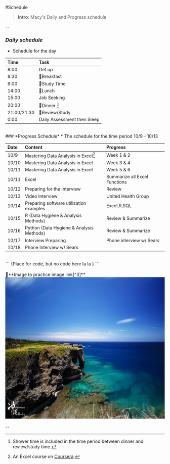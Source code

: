 #Schedule
> **Intro**: Macy's Daily and Progress schedule

--

### *Daily schedule*
* Schedule for the day

|Time |Task |
|:-----|:-----|
|8:00|Get up|
|8:30|&#x1F34E;Breakfast|
|9:00|&#x1F4D8;Study Time|
|14:00|&#x1F34E;Lunch|
|15:00|Job Seeking|
|20:00|&#x1F34E;Dinner [^1] |
|21:00/21:30|&#x1F4D8;Review/Study|
|0:00|Daily Assessment then Sleep|    

<br/>
### *Progress Schedule*
* The schedule for the time period 10/9 - 10/13

|Date |Content|Progress|
|:-----|:-----|:-----|
|10/9|Mastering Data Analysis in Excel[^2]|Week 1 & 2|
|10/10|Mastering Data Analysis in Excel|Week 3 & 4|
|10/11|Mastering Data Analysis in Excel|Week 5 & 6|
|10/11|Excel|Summarize all Excel Functions|
|10/12|Preparing for the Interview|Review|
|10/13|Video Interview|United Health Group|
|10/14|Preparing software utilization examples|Excel,R,SQL|
|10/15|R (Data Hygiene & Analysis Methods)|Review & Summarize|
|10/16|Python (Data Hygiene & Analysis Methods)|Review & Summarize|
|10/17|Interview Preparing|Phone interview w/ Sears|
|10/18|Phone Interview w/ Sears|

<br/>
```
{Place for code, but no code here la la }
```

<br/>
<br/>
&#x1F49B;**Image to practice image link[^3]**

<img style="-webkit-user-select: none; cursor: zoom-in;" src="https://raw.githubusercontent.com/macybao/dashen/master/Schedule/okinawa.jpg" width="672" height="448">


--
[^1]: Shower time is included in the time period between dinner and review/study time.
[^2]: An Excel course on [Coursera](https://www.coursera.org).
[^3]: Place on image: Japan - Okinawa
 
